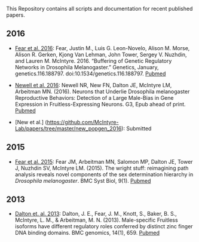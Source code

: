 This Repository contains all scripts and documentation for recent published papers.
## 2016
* [Fear et al. 2016](https://github.com/McIntyre-Lab/papers/tree/master/fear_ase_2016): Fear, Justin M., Luis G. Leon-Novelo, Alison M. Morse, Alison R. Gerken, Kjong Van Lehman, John Tower, Sergey V. Nuzhdin, and Lauren M. McIntyre. 2016. “Buffering of Genetic Regulatory Networks in Drosophila Melanogaster.” Genetics, January, genetics.116.188797. doi:10.1534/genetics.116.188797. [Pubmed](http://www.ncbi.nlm.nih.gov/pubmed/27194752)

* [Newell et al. 2016](https://github.com/McIntyre-Lab/papers/tree/master/newell_2016): Newell NR, New FN, Dalton JE, McIntyre LM, Arbeitman MN. (2016). Neurons that Underlie Drosophila melanogaster Reproductive Behaviors: Detection of a Large Male-Bias in Gene Expression in Fruitless-Expressing Neurons. G3, Epub ahead of print. [Pubmed](http://www.ncbi.nlm.nih.gov/pubmed/27247289)

* [New et al.] (https://github.com/McIntyre-Lab/papers/tree/master/new_popgen_2016): Submitted 

## 2015
* [Fear et al. 2015](https://github.com/McIntyre-Lab/papers/tree/master/fear_sem_sd_2015):
Fear JM, Arbeitman MN, Salomon MP, Dalton JE, Tower J, Nuzhdin SV, McIntyre LM. (2015).
The wright stuff: reimagining path analysis reveals novel components of the sex
determination hierarchy in *Drosophila melanogaster*. BMC Syst Biol, 9(1).
[Pubmed](http://www.ncbi.nlm.nih.gov/pubmed/26335107)


## 2013
* [Dalton et. al. 2013](https://github.com/McIntyre-Lab/papers/tree/master/dalton_2013):
Dalton, J. E., Fear, J. M., Knott, S., Baker, B. S., McIntyre, L. M.,
& Arbeitman, M. N. (2013). Male-specific Fruitless isoforms have different
regulatory roles conferred by distinct zinc finger DNA binding domains. BMC
genomics, 14(1), 659. [Pubmed](http://www.ncbi.nlm.nih.gov/pubmed/24074028)

